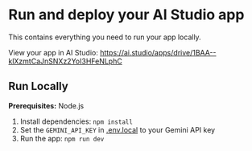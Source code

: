 
# Run and deploy your AI Studio app

This contains everything you need to run your app locally.

View your app in AI Studio: https://ai.studio/apps/drive/1BAA--klXzmtCaJnSNXz2YoI3HFeNLphC

## Run Locally

**Prerequisites:**  Node.js


1. Install dependencies:
   `npm install`
2. Set the `GEMINI_API_KEY` in [.env.local](.env.local) to your Gemini API key
3. Run the app:
   `npm run dev`
